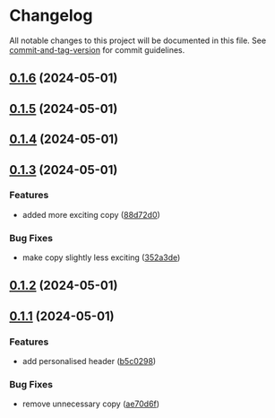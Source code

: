 # Changelog

All notable changes to this project will be documented in this file. See [commit-and-tag-version](https://github.com/absolute-version/commit-and-tag-version) for commit guidelines.

## [0.1.6](https://github.com/DavidFlores24/github-actions-netlify/compare/v0.1.5...v0.1.6) (2024-05-01)

## [0.1.5](https://github.com/DavidFlores24/github-actions-netlify/compare/v0.1.4...v0.1.5) (2024-05-01)

## [0.1.4](https://github.com/DavidFlores24/github-actions-netlify/compare/v0.1.3...v0.1.4) (2024-05-01)

## [0.1.3](https://github.com/DavidFlores24/github-actions-netlify/compare/v0.1.2...v0.1.3) (2024-05-01)


### Features

* added more exciting copy ([88d72d0](https://github.com/DavidFlores24/github-actions-netlify/commit/88d72d056c80a9572a1e8842264cdcc8656e3539))


### Bug Fixes

* make copy slightly less exciting ([352a3de](https://github.com/DavidFlores24/github-actions-netlify/commit/352a3ded59888ba339663dace44fc1608a027bbb))

## [0.1.2](https://github.com/DavidFlores24/github-actions-netlify/compare/v0.1.1...v0.1.2) (2024-05-01)

## [0.1.1](https://github.com/DavidFlores24/github-actions-netlify/compare/v0.2.0...v0.1.1) (2024-05-01)


### Features

* add personalised header ([b5c0298](https://github.com/DavidFlores24/github-actions-netlify/commit/b5c02981549bda0f1f5e9f1f1131946ce233eeca))


### Bug Fixes

* remove unnecessary copy ([ae70d6f](https://github.com/DavidFlores24/github-actions-netlify/commit/ae70d6ff027df342e9fb391d8c686a280ddd0ab5))
